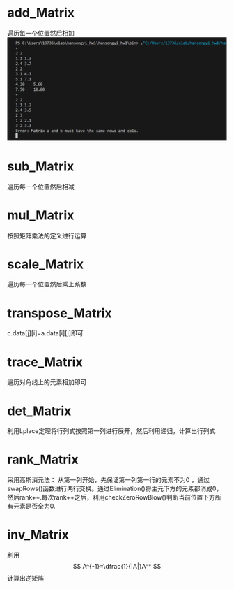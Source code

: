# add_Matrix
遍历每一个位置然后相加
![](.\image\add.png)
# sub_Matrix
遍历每一个位置然后相减
# mul_Matrix
按照矩阵乘法的定义进行运算
# scale_Matrix
遍历每一个位置然后乘上系数
# transpose_Matrix
c.data[j][i]=a.data[i][j]即可
# trace_Matrix
遍历对角线上的元素相加即可
# det_Matrix
利用Lplace定理将行列式按照第一列进行展开，然后利用递归，计算出行列式
# rank_Matrix
采用高斯消元法：
从第一列开始，先保证第一列第一行的元素不为0 ，通过swapRows()函数进行两行交换。通过Elimination()将主元下方的元素都消成0，然后rank++.每次rank++之后，利用checkZeroRowBlow()判断当前位置下方所有元素是否全为0.
# inv_Matrix
利用
$$
A^{-1}=\dfrac{1}{|A|}A^*
$$
计算出逆矩阵
